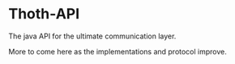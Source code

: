 Thoth-API
=========
The java API for the ultimate communication layer.

More to come here as the implementations and protocol improve.
